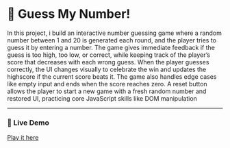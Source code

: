 # 🎯 Guess My Number!

In this project, i build an interactive number guessing game where a random number between 1 and 20 is generated each round, and the player tries to guess it by entering a number. The game gives immediate feedback if the guess is too high, too low, or correct, while keeping track of the player’s score that decreases with each wrong guess. When the player guesses correctly, the UI changes visually to celebrate the win and updates the highscore if the current score beats it. The game also handles edge cases like empty input and ends when the score reaches zero. A reset button allows the player to start a new game with a fresh random number and restored UI, practicing core JavaScript skills like DOM manipulation

---

### 🔗 Live Demo
[Play it here](https://yourusername.github.io/guess-my-number)
